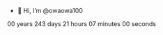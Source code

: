 - 👋 Hi, I’m @owaowa100

<div class="countup" id="countup1">
  <span class="timeel years">00</span>
  <span class="timeel timeRefYears">years</span>
  <span class="timeel days">243</span>
  <span class="timeel timeRefDays">days</span>
  <span class="timeel hours">21</span>
  <span class="timeel timeRefHours">hours</span>
  <span class="timeel minutes">07</span>
  <span class="timeel timeRefMinutes">minutes</span>
  <span class="timeel seconds">00</span>
  <span class="timeel timeRefSeconds">seconds</span>
</div>
